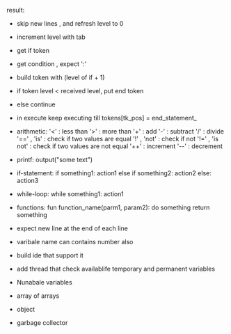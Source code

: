 result:

+ skip new lines , and refresh level to 0
+ increment level with tab
+ get if token
+ get condition , expect ':'
+ build token with (level of if + 1)
+ if token level < received level, put end token
+ else continue

+ in execute keep executing till tokens[tk_pos] = end_statement_



- arithmetic:
  '<' : less than
  '>' : more than
  '+' : add
  '-' : subtract
  '/' : divide
  '==' , 'is' : check if two values are equal
  '!' , 'not' : check if not
  '!=' , 'is not' : check if two values are not equal
  '++' : increment
  '--' : decrement

- printf:
  output("some text")

- if-statement:
  if something1:
  action1
  else if something2:
  action2
  else:
  action3

- while-loop:
  while something1:
  action1

- functions:
  fun function_name(parm1, param2):
  do something
  return something

- expect new line at the end of each line
- varibale name can contains number also
- build ide that support it
- add thread that check availablife temporary and permanent variables
- Nunabale variables
- array of arrays
- object
- garbage collector
